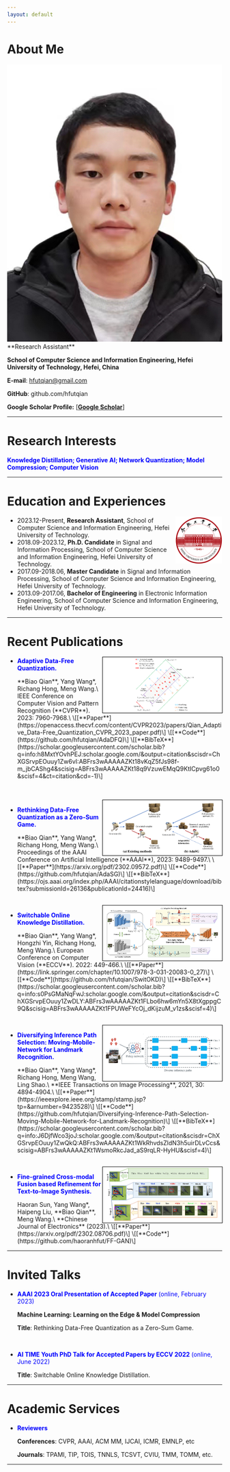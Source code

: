 ```yaml
---
layout: default
---
```



# About Me

<img class="profile-picture" src="biaoqian.jpg">
**Research Assistant**

**School of Computer Science and Information Engineering, Hefei University of Technology, Hefei, China**
   
**E-mail**: hfutqian@gmail.com

**GitHub**: github.com/hfutqian

**Google Scholar Profile:** \[[**Google Scholar**](https://scholar.google.com/citations?user=hSaWNR0AAAAJ)\]

---

# Research Interests
<p style="color: #0000FF;"><b>Knowledge Distillation; Generative AI; Network Quantization; Model Compression; Computer Vision </b></p>

---

# Education and Experiences

<img src="hfut.png" style="height: 110px; width: auto;" align="right"/>

+ 2023.12-Present, **Research Assistant**, School of Computer Science and Information Engineering, Hefei University of Technology.
+ 2018.09-2023.12, **Ph.D. Candidate** in Signal and Information Processing, School of Computer Science and Information Engineering, Hefei University of Technology.
+ 2017.09-2018.06, **Master Candidate** in Signal and Information Processing, School of Computer Science and Information Engineering, Hefei University of Technology.
+ 2013.09-2017.06, **Bachelor of Engineering**  in Electronic Information Engineering, School of Computer Science and Information Engineering, Hefei University of Technology.

---

# Recent Publications
<img src="adadfq.png" style="width: 280px; height: auto; outline: 0.6px solid black;" align="right"/>

+ <p style="color: #0000FF;"><b>Adaptive Data-Free Quantization.</b></p>
  **Biao Qian**, Yang Wang*, Richang Hong, Meng Wang.\
  IEEE Conference on Computer Vision and Pattern Recognition (**CVPR**). 2023: 7960-7968.\
  \[[**Paper**](https://openaccess.thecvf.com/content/CVPR2023/papers/Qian_Adaptive_Data-Free_Quantization_CVPR_2023_paper.pdf)\]
  \[[**Code**](https://github.com/hfutqian/AdaDFQ)\]
  \[[**BibTeX**](https://scholar.googleusercontent.com/scholar.bib?q=info:h8MxtYOvhPEJ:scholar.google.com/&output=citation&scisdr=ChXGSrvpEOuuy1Zw6vI:ABFrs3wAAAAAZKt18vKqZ5fJs98f-m_jbCAShg4&scisig=ABFrs3wAAAAAZKt18q9VzuwEMqQ9KtICpvg61o0&scisf=4&ct=citation&cd=-1)\]

<br/>
<br/>


<img src="adasg.png" style="width: 280px; height: auto; outline: 0.6px solid black;" align="right"/>

+ <p style="color: #0000FF;"><b>Rethinking Data-Free Quantization as a Zero-Sum Game.</b></p>
  **Biao Qian**, Yang Wang*, Richang Hong, Meng Wang.\
  Proceedings of the AAAI Conference on Artificial Intelligence (**AAAI**), 2023: 9489-9497.\
  \[[**Paper**](https://arxiv.org/pdf/2302.09572.pdf)\]
  \[[**Code**](https://github.com/hfutqian/AdaSG)\]
  \[[**BibTeX**](https://ojs.aaai.org/index.php/AAAI/citationstylelanguage/download/bibtex?submissionId=26136&publicationId=24416)\]

<br/>


<img src="switokd.png" style="width: 280px; height: auto; outline: 0.6px solid black;" align="right"/>

+ <p style="color: #0000FF;"><b>Switchable Online Knowledge Distillation.</b></p> 
  **Biao Qian**, Yang Wang*, Hongzhi Yin, Richang Hong, Meng Wang.\
  European Conference on Computer Vision (**ECCV**). 2022: 449-466.\
  \[[**Paper**](https://link.springer.com/chapter/10.1007/978-3-031-20083-0_27)\]
  \[[**Code**](https://github.com/hfutqian/SwitOKD)\]
  \[[**BibTeX**](https://scholar.googleusercontent.com/scholar.bib?q=info:s0PsGMaNqFwJ:scholar.google.com/&output=citation&scisdr=ChXGSrvpEOuuy1ZwDLY:ABFrs3wAAAAAZKt1FLbo6hw6mYn5X8tXgppgC9Q&scisig=ABFrs3wAAAAAZKt1FPUWeFYcOj_dKijzuM_v1zs&scisf=4)\]

<br/>


<img src="m2net.png" style="width: 280px; height: auto; outline: 0.6px solid black;" align="right"/>

+ <p style="color: #0000FF;"><b>Diversifying Inference Path Selection: Moving-Mobile-Network for Landmark Recognition.</b></p> 
  **Biao Qian**, Yang Wang*, Richang Hong, Meng Wang, Ling Shao.\
  **IEEE Transactions on Image Processing**, 2021, 30: 4894-4904.\
  \[[**Paper**](https://ieeexplore.ieee.org/stamp/stamp.jsp?tp=&arnumber=9423528)\]
  \[[**Code**](https://github.com/hfutqian/Diversifying-Inference-Path-Selection-Moving-Mobile-Network-for-Landmark-Recognition)\]
  \[[**BibTeX**](https://scholar.googleusercontent.com/scholar.bib?q=info:J6DjfWco3joJ:scholar.google.com/&output=citation&scisdr=ChXGSrvpEOuuy1ZwQkQ:ABFrs3wAAAAAZKt1WkRhvdsZldN3h5uirDLvCcs&scisig=ABFrs3wAAAAAZKt1WsmoRkcJad_aS9rqLR-HyHU&scisf=4)\]

<br/>


<img src="ffgan.png" style="width: 280px; height: auto; outline: 0.6px solid black;" align="right"/>

+ <p style="color: #0000FF;"><b>Fine-grained Cross-modal Fusion based Refinement for Text-to-Image Synthesis.</b></p> 
  Haoran Sun, Yang Wang*, Haipeng Liu, **Biao Qian**, Meng Wang.\
  **Chinese Journal of Electronics** (2023).\
  \[[**Paper**](https://arxiv.org/pdf/2302.08706.pdf)\]
  \[[**Code**](https://github.com/haoranhfut/FF-GAN)\]


  <br/>


---



# Invited Talks
+ <p style="color: #0000FF;"><b>AAAI 2023 Oral Presentation of Accepted Paper</b> (online, February 2023)</p>

  **Machine Learning: Learning on the Edge & Model Compression**
  
  **Title**:  Rethinking Data-Free Quantization as a Zero-Sum Game.

  <br/>

+ <p style="color: #0000FF;"><b>AI TIME Youth PhD Talk for Accepted Papers by ECCV 2022</b> (online, June 2022)</p>
  
  **Title**: Switchable Online Knowledge Distillation.

---




# Academic Services

+ <p style="color: #0000FF;"><b>Reviewers</b></p>

  **Conferences**: CVPR, AAAI, ACM MM, IJCAI, ICMR, EMNLP, etc
  
  **Journals**: TPAMI, TIP, TOIS, TNNLS, TCSVT, CVIU, TMM, TOMM, etc.
  

---





